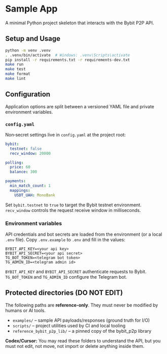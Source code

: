 # Sample App

A minimal Python project skeleton that interacts with the Bybit P2P API.

## Setup and Usage

```bash
python -m venv .venv
. .venv/bin/activate  # Windows: .venv\Scripts\activate
pip install -r requirements.txt -r requirements-dev.txt
make run
make test
make format
make lint
```

## Configuration

Application options are split between a versioned YAML file and private environment variables.

### `config.yaml`

Non‑secret settings live in `config.yaml` at the project root:

```yaml
bybit:
  testnet: false
  recv_window: 20000

polling:
  price: 60
  balance: 300

payments:
  min_match_count: 1
  mappings:
    USDT_UAH: MonoBank
```

Set `bybit.testnet` to `true` to target the Bybit testnet environment. `recv_window` controls the request receive window in milliseconds.

### Environment variables

API credentials and bot secrets are loaded from the environment (or a local `.env` file). Copy `.env.example` to `.env` and fill in the values:

```
BYBIT_API_KEY=<your api key>
BYBIT_API_SECRET=<your api secret>
TG_BOT_TOKEN=<telegram bot token>
TG_ADMIN_ID=<telegram admin id>
```

`BYBIT_API_KEY` and `BYBIT_API_SECRET` authenticate requests to Bybit. `TG_BOT_TOKEN` and `TG_ADMIN_ID` configure the Telegram bot.

## Protected directories (DO NOT EDIT)

The following paths are **reference-only**. They must never be modified by humans or AI tools.

- `examples/` – sample API payloads/responses (ground truth for I/O)
- `scripts/` – project utilities used by CI and local tooling
- `reference_bybit_p2p_lib/` – a pinned copy of the bybit_p2p library

**Codex/Cursor:** You may read these folders to understand the API, but you must not edit, not move, not import or delete anything inside them.

